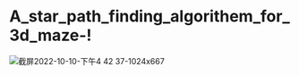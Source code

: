 # A_star_path_finding_algorithem_for_3d_maze-!


![截屏2022-10-10-下午4 42 37-1024x667](https://user-images.githubusercontent.com/85655086/226730679-11cfcd92-3e6b-4f8c-9b1c-3ce0dc3e8ed0.png)
